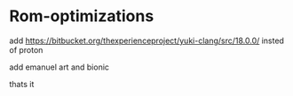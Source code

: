 # Rom-optimizations

add https://bitbucket.org/thexperienceproject/yuki-clang/src/18.0.0/ insted of proton

add emanuel art and bionic

thats it
